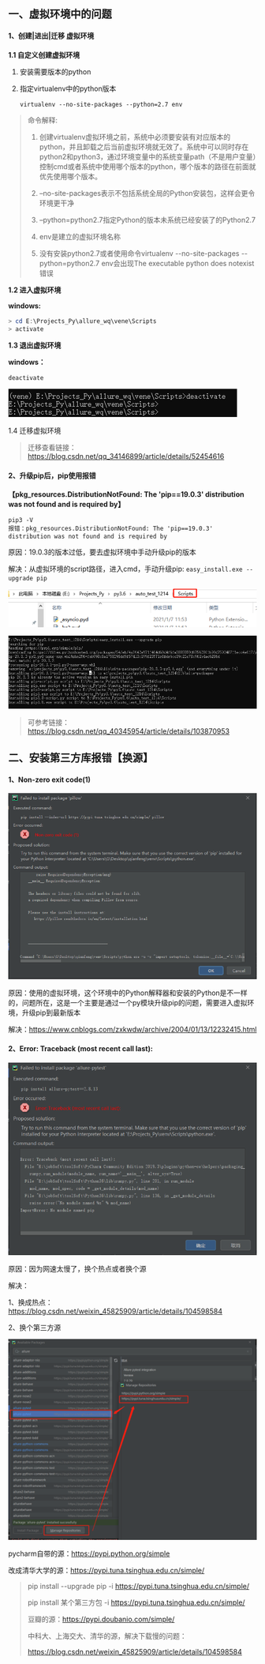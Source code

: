## 一、虚拟环境中的问题

#### 1、创建|进出|迁移 虚拟环境

**1.1 自定义创建虚拟环境**

1. 安装需要版本的python 

2. 指定virtualenv中的python版本 

   ```
   virtualenv --no-site-packages --python=2.7 env
   ```

>  命令解释:
>
> 1. 创建virtualenv虚拟环境之前，系统中必须要安装有对应版本的python，并且卸载之后当前虚拟环境就无效了。系统中可以同时存在python2和python3，通过环境变量中的系统变量path（不是用户变量）控制cmd或者系统中使用哪个版本的python，哪个版本的路径在前面就优先使用哪个版本。
>
> 2. –no-site-packages表示不包括系统全局的Python安装包，这样会更令环境更干净
> 3. –python=python2.7指定Python的版本未系统已经安装了的Python2.7
> 4. env是建立的虚拟环境名称
> 5. 没有安装python2.7或者使用命令virtualenv --no-site-packages --python=python2.7 env会出现The executable python does notexist 错误

**1.2 进入虚拟环境**

**windows:**

```powershell
> cd E:\Projects_Py\allure_wq\vene\Scripts
> activate 
```

**1.3 退出虚拟环境**

**windows：**

```powershell
deactivate
```

![image-20210115165707421](image/image-20210115165707421.png)

1.4 迁移虚拟环境

> 迁移查看链接：https://blog.csdn.net/qq_34146899/article/details/52454616





#### 2、升级pip后，pip使用报错

**【pkg_resources.DistributionNotFound: The 'pip==19.0.3' distribution was not found and is required by】**

```
pip3 -V
报错：pkg_resources.DistributionNotFound: The 'pip==19.0.3' distribution was not found and is required by
```

原因：19.0.3的版本过低，要去虚拟环境中手动升级pip的版本

解决：从虚拟环境的script路径，进入cmd，手动升级pip: `easy_install.exe --upgrade pip`

![image-20210107141405484](image/image-20210107141405484.png)

![image-20210107141434065](image/image-20210107141434065.png)

>  可参考链接：https://blog.csdn.net/qq_40345954/article/details/103870953







## 二、安装第三方库报错【换源】

#### 1、Non-zero exit code(1)

![img](image/1623770-20200124171131931-481543187.png)

原因：使用的虚拟环境，这个环境中的Python解释器和安装的Python是不一样的，问题所在，这是一个主要是通过一个py模块升级pip的问题，需要进入虚拟环境，升级pip到最新版本

解决：https://www.cnblogs.com/zxkwdw/archive/2004/01/13/12232415.html

#### 2、Error: Traceback (most recent call last):

![image-20210106102235084](image/image-20210106102235084.png)

原因：因为网速太慢了，换个热点或者换个源

解决：

1、换成热点：https://blog.csdn.net/weixin_45825909/article/details/104598584

2、换个第三方源

![image-20210106103111837](image/image-20210106103111837.png)

pycharm自带的源：https://pypi.python.org/simple

改成清华大学的源：https://pypi.tuna.tsinghua.edu.cn/simple/

> pip install --upgrade pip -i https://pypi.tuna.tsinghua.edu.cn/simple/
>
> pip install 某个第三方包 -i https://pypi.tuna.tsinghua.edu.cn/simple/
>
> 豆瓣的源：https://pypi.doubanio.com/simple/
>
> 中科大、上海交大、清华的源，解决下载慢的问题：
>
> https://blog.csdn.net/weixin_45825909/article/details/104598584

